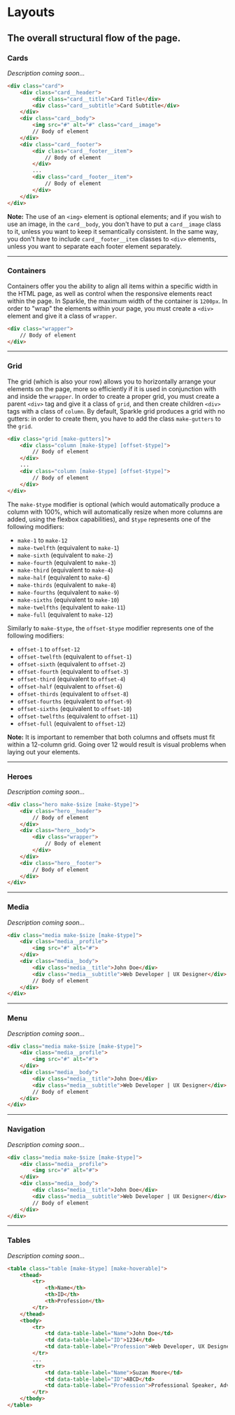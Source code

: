 # Layouts
## The overall structural flow of the page.

### __Cards__
*Description coming soon...*

```html
<div class="card">
    <div class="card__header">
        <div class="card__title">Card Title</div>
        <div class="card__subtitle">Card Subtitle</div>
    </div>
    <div class="card__body">
        <img src="#" alt="#" class="card__image">
        // Body of element
    </div>
    <div class="card__footer">
        <div class="card__footer__item">
            // Body of element
        </div>
        ...
        <div class="card__footer__item">
            // Body of element
        </div>
    </div>
</div>
```
__Note:__ The use of an `<img>` element is optional elements; and if you wish to use an image,
in the `card__body`, you don't have to put a `card__image` class to it, unless you want to
keep it semantically consistent. In the same way, you don't have to include `card__footer__item`
classes to `<div>` elements, unless you want to separate each footer element separately.

---
### __Containers__
Containers offer you the ability to align all items within a specific width in the HTML page,
as well as control when the responsive elements react within the page. In Sparkle, the maximum
width of the container is `1200px`. In order to "wrap" the elements within your page, you must
create a `<div>` element and give it a class of `wrapper`.

```html
<div class="wrapper">
    // Body of element
</div>
```

---
### __Grid__
The grid (which is also your row) allows you to horizontally arrange your elements on the page, more so efficiently if it is used in conjunction with and inside the `wrapper`. In order to create a proper grid,
you must create a parent `<div>` tag and give it a class of `grid`, and then create children
`<div>` tags with a class of `column`. By default, Sparkle grid produces a grid with no gutters:
in order to create them, you have to add the class `make-gutters` to the `grid`.

```html
<div class="grid [make-gutters]">
    <div class="column [make-$type] [offset-$type]">
        // Body of element
    </div>
    ...
    <div class="column [make-$type] [offset-$type]">
        // Body of element
    </div>
</div>
```

The `make-$type` modifier is optional (which would automatically produce a column with 100%, which will
automatically resize when more columns are added, using the flexbox capabilities), and `$type` represents
one of the following modifiers:
- `make-1` to `make-12`
- `make-twelfth` (equivalent to `make-1`)
- `make-sixth` (equivalent to `make-2`)
- `make-fourth` (equivalent to `make-3`)
- `make-third` (equivalent to `make-4`)
- `make-half` (equivalent to `make-6`)
- `make-thirds` (equivalent to `make-8`)
- `make-fourths` (equivalent to `make-9`)
- `make-sixths` (equivalent to `make-10`)
- `make-twelfths` (equivalent to `make-11`)
- `make-full` (equivalent to `make-12`)

Similarly to `make-$type`, the `offset-$type` modifier represents one of the following modifiers:
- `offset-1` to `offset-12`
- `offset-twelfth` (equivalent to `offset-1`)
- `offset-sixth` (equivalent to `offset-2`)
- `offset-fourth` (equivalent to `offset-3`)
- `offset-third` (equivalent to `offset-4`)
- `offset-half` (equivalent to `offset-6`)
- `offset-thirds` (equivalent to `offset-8`)
- `offset-fourths` (equivalent to `offset-9`)
- `offset-sixths` (equivalent to `offset-10`)
- `offset-twelfths` (equivalent to `offset-11`)
- `offset-full` (equivalent to `offset-12`)

__Note:__ It is important to remember that both columns and offsets must fit within a 12-column grid.
Going over 12 would result is visual problems when laying out your elements.

---
### __Heroes__
*Description coming soon...*

```html
<div class="hero make-$size [make-$type]">
    <div class="hero__header">
        // Body of element
    </div>
    <div class="hero__body">
        <div class="wrapper">
            // Body of element
        </div>
    </div>
    <div class="hero__footer">
        // Body of element
    </div>
</div>
```

---
### __Media__
*Description coming soon...*

```html
<div class="media make-$size [make-$type]">
    <div class="media__profile">
        <img src="#" alt="#">
    </div>
    <div class="media__body">
        <div class="media__title">John Doe</div>
        <div class="media__subtitle">Web Developer | UX Designer</div>
        // Body of element
    </div>
</div>
```

---
### __Menu__
*Description coming soon...*

```html
<div class="media make-$size [make-$type]">
    <div class="media__profile">
        <img src="#" alt="#">
    </div>
    <div class="media__body">
        <div class="media__title">John Doe</div>
        <div class="media__subtitle">Web Developer | UX Designer</div>
        // Body of element
    </div>
</div>
```

---
### __Navigation__
*Description coming soon...*

```html
<div class="media make-$size [make-$type]">
    <div class="media__profile">
        <img src="#" alt="#">
    </div>
    <div class="media__body">
        <div class="media__title">John Doe</div>
        <div class="media__subtitle">Web Developer | UX Designer</div>
        // Body of element
    </div>
</div>
```

---
### __Tables__
*Description coming soon...*

```html
<table class="table [make-$type] [make-hoverable]">
    <thead>
        <tr>
            <th>Name</th>
            <th>ID</th>
            <th>Profession</th>
        </tr>
    </thead>
    <tbody>
        <tr>
            <td data-table-label="Name">John Doe</td>
            <td data-table-label="ID">1234</td>
            <td data-table-label="Profession">Web Developer, UX Designer</td>
        </tr>
        ...
        <tr>
            <td data-table-label="Name">Suzan Moore</td>
            <td data-table-label="ID">ABCD</td>
            <td data-table-label="Profession">Professional Speaker, Advertiser</td>
        </tr>
    </tbody>
</table>
```